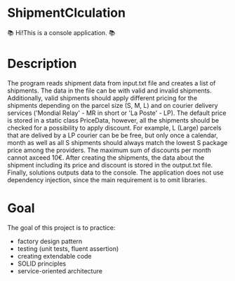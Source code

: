# ShipmentClculation 
📚 Hi!This is a console application. 📚 

# Description 
The program reads shipment data from input.txt file and creates a list of shipments. The data in the file can be with valid and invalid shipments. Additionally, valid shipments should apply different pricing for the shipments depending on the parcel size (S, M, L) and on courier delivery services ('Mondial Relay' - MR in short or 'La Poste' - LP). The default price is stored in a static class PriceData, however, all the shipments should be checked for a possibility to apply discount. For example, L (Large) parcels that are delived by a LP courier can be be free, but only once a calendar, month as well as all S shipments should always match the lowest S package price among the providers. The maximum sum of discounts per month cannot axceed 10€. After creating the shipments, the data about the shipment including its price and discount is stored in the output.txt file. Finally, solutions outputs data to the console.
The application does not use dependency injection, since the main requirement is to omit libraries.

# Goal
The goal of this project is to practice: 
- factory design pattern
- testing (unit tests, fluent assertion)
- creating extendable code
- SOLID principles
- service-oriented architecture


